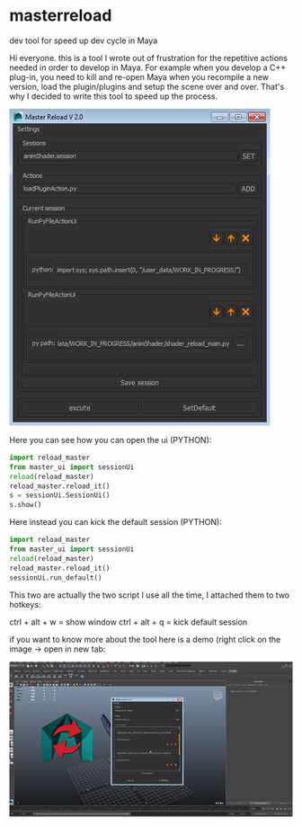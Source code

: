 masterreload
============

dev tool for speed up dev cycle in Maya

Hi everyone. this is a tool I wrote out of frustration for the repetitive actions needed
in order to develop in Maya.
For example when you develop a C++ plug-in, you need to kill and re-open Maya 
when you recompile a new version, load the plugin/plugins and setup the scene 
over and over.
That's why I decided to write this tool to speed up the process.

![Alt UI](/doc/resources/ui_screen.png)

Here you can see how you can open the ui (PYTHON):

```python
import reload_master
from master_ui import sessionUi
reload(reload_master)
reload_master.reload_it()
s = sessionUi.SessionUi()
s.show()
```

Here instead you can kick the default session (PYTHON):

```python
import reload_master
from master_ui import sessionUi
reload(reload_master)
reload_master.reload_it()
sessionUi.run_default()
```

This two are actually the two script I use all the time, I attached them to two hotkeys:

ctrl + alt + w  = show window
ctrl + alt + q  = kick default session

if you want to know more about the tool here is a demo (right click on the image -> open in new tab:

[![IMAGE DEMO](/doc/resources/reloadMasterThumb.png)](https://vimeo.com/107648350)